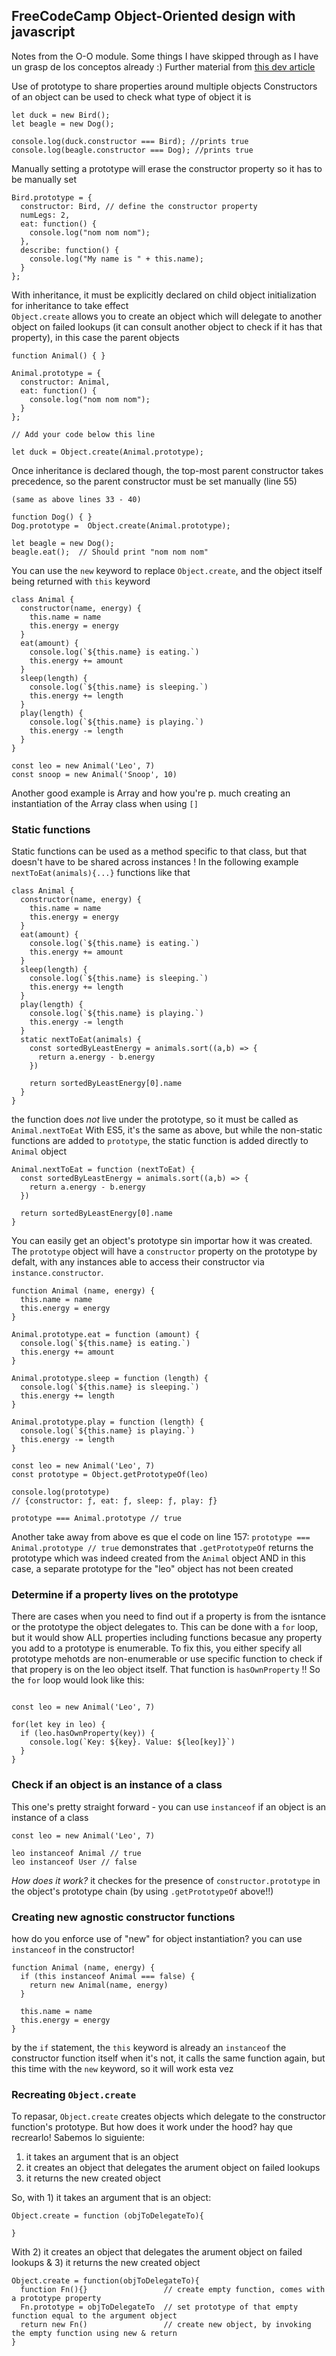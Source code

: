 ## FreeCodeCamp Object-Oriented design with javascript
Notes from the O-O module. Some things I have skipped through as I have un grasp de los conceptos already :)
Further material from [this dev article]()  

Use of prototype to share properties around multiple objects
Constructors of an object can be used to check what type of object it is

```
let duck = new Bird();
let beagle = new Dog();

console.log(duck.constructor === Bird); //prints true
console.log(beagle.constructor === Dog); //prints true
```

Manually setting a prototype will erase the constructor property so it has to be manually set 

```
Bird.prototype = {
  constructor: Bird, // define the constructor property
  numLegs: 2,
  eat: function() {
    console.log("nom nom nom");
  },
  describe: function() {
    console.log("My name is " + this.name);
  }
};
```

With inheritance, it must be explicitly declared on child object initialization for inheritance to take effect  
``Object.create`` allows you to create an object which will delegate to another object on failed lookups (it can consult another object to check if it has that property),
in this case the parent objects
```
function Animal() { }

Animal.prototype = {
  constructor: Animal, 
  eat: function() {
    console.log("nom nom nom");
  }
};

// Add your code below this line

let duck = Object.create(Animal.prototype);

```

Once inheritance is declared though, the top-most parent constructor takes precedence, so the parent constructor must be set manually (line 55)
```
(same as above lines 33 - 40)

function Dog() { }
Dog.prototype =  Object.create(Animal.prototype);

let beagle = new Dog();
beagle.eat();  // Should print "nom nom nom"
``` 

You can use the ``new`` keyword to replace ``Object.create``, and the object itself being returned with ``this`` keyword 
```
class Animal {
  constructor(name, energy) {
    this.name = name
    this.energy = energy
  }
  eat(amount) {
    console.log(`${this.name} is eating.`)
    this.energy += amount
  }
  sleep(length) {
    console.log(`${this.name} is sleeping.`)
    this.energy += length
  }
  play(length) {
    console.log(`${this.name} is playing.`)
    this.energy -= length
  }
}

const leo = new Animal('Leo', 7)
const snoop = new Animal('Snoop', 10)

```

Another good example is Array and how you're p. much creating an instantiation of the Array class when using ``[]``

### Static functions
Static functions can be used as a method specific to that class, but that doesn't have to be shared across instances ! In the following example ``nextToEat(animals){...}`` functions like that
```
class Animal {
  constructor(name, energy) {
    this.name = name
    this.energy = energy
  }
  eat(amount) {
    console.log(`${this.name} is eating.`)
    this.energy += amount
  }
  sleep(length) {
    console.log(`${this.name} is sleeping.`)
    this.energy += length
  }
  play(length) {
    console.log(`${this.name} is playing.`)
    this.energy -= length
  }
  static nextToEat(animals) {
    const sortedByLeastEnergy = animals.sort((a,b) => {
      return a.energy - b.energy
    })

    return sortedByLeastEnergy[0].name
  }
}
```
the function does *not* live under the prototype, so it must be called as ``Animal.nextToEat``
With ES5, it's the same as above, but while the non-static functions are added to ``prototype``, the static function is added directly to ``Animal`` object

```
Animal.nextToEat = function (nextToEat) {
  const sortedByLeastEnergy = animals.sort((a,b) => {
    return a.energy - b.energy
  })

  return sortedByLeastEnergy[0].name
}
```
You can easily get an object's prototype sin importar how it was created. The ``prototype`` object will have a ``constructor`` property on the prototype by defalt, with any instances able to access their constructor via ``instance.constructor``.
```
function Animal (name, energy) {
  this.name = name
  this.energy = energy
}

Animal.prototype.eat = function (amount) {
  console.log(`${this.name} is eating.`)
  this.energy += amount
}

Animal.prototype.sleep = function (length) {
  console.log(`${this.name} is sleeping.`)
  this.energy += length
}

Animal.prototype.play = function (length) {
  console.log(`${this.name} is playing.`)
  this.energy -= length
}

const leo = new Animal('Leo', 7)
const prototype = Object.getPrototypeOf(leo)

console.log(prototype)
// {constructor: ƒ, eat: ƒ, sleep: ƒ, play: ƒ}

prototype === Animal.prototype // true
```

Another take away from above es que el code on line 157: ``prototype === Animal.prototype // true`` demonstrates that ``.getPrototypeOf`` returns the prototype which was indeed created from the ``Animal`` object
AND in this case, a separate  prototype for the "leo" object has not been created

### Determine if a property lives on the prototype
There are cases when you  need to find out if a property is from the isntance or the prototype the object delegates to. This can be done with a ``for`` loop, but it would show ALL properties including functions
becasue any property you add to a prototype is enumerable. To fix this, you either specify all prototype mehotds are non-enumerable or use specific function to check if that propery is on the leo object itself. That function is ``hasOwnProperty`` !!
So the ``for`` loop would look like this:
```

const leo = new Animal('Leo', 7)

for(let key in leo) {
  if (leo.hasOwnProperty(key)) {
    console.log(`Key: ${key}. Value: ${leo[key]}`)
  }
}
```

### Check if an object is an instance of a class
This one's pretty straight forward - you can use ``instanceof`` if an object is an instance of a class
```
const leo = new Animal('Leo', 7)

leo instanceof Animal // true
leo instanceof User // false
```
*How does it work?* it checkes for the presence of ``constructor.prototype`` in the object's prototype chain (by using ``.getPrototypeOf`` above!!)

### Creating new agnostic constructor functions
how do you enforce use of "new" for object instantiation? you can use ``instanceof`` in the constructor!
```
function Animal (name, energy) {
  if (this instanceof Animal === false) {
    return new Animal(name, energy)   
  }

  this.name = name
  this.energy = energy
}
```
by the ``if`` statement, the ``this`` keyword is already an ``instanceof`` the constructor function itself 
when it's not, it calls the same function again, but this time with the ``new`` keyword, so it will work esta vez

### Recreating ``Object.create``
To repasar, ``Object.create`` creates objects which delegate to the constructor function's prototype. But how does it work under the hood? hay que recrearlo! Sabemos lo siguiente:
1) it takes an argument that is an object
2) it creates an object that delegates the arument object on failed lookups
3) it returns the new created object

So, with 1) it takes an argument that is an object:
```
Object.create = function (objToDelegateTo){

}
```
With 2) it creates an object that delegates the arument object on failed lookups & 3) it returns the new created object
```
Object.create = function(objToDelegateTo){
  function Fn(){}                 // create empty function, comes with a prototype property
  Fn.prototype = objToDelegateTo  // set prototype of that empty function equal to the argument object
  return new Fn()                 // create new object, by invoking the empty function using new & return
}

```